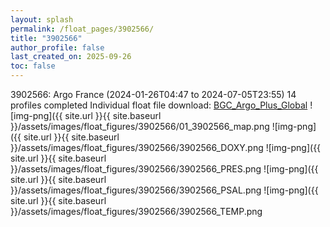 ```yaml
---
layout: splash
permalink: /float_pages/3902566/
title: "3902566"
author_profile: false
last_created_on: 2025-09-26
toc: false
---
```

 
3902566: Argo France (2024-01-26T04:47 to 2024-07-05T23:55)
14 profiles completed
Individual float file download: [BGC_Argo_Plus_Global](https://ftp.soest.hawaii.edu/bgc_argo_plus/Individual_Floats/outliers_removed/3902566_Sprof_processed.nc)
![img-png]({{ site.url }}{{ site.baseurl }}/assets/images/float_figures/3902566/01_3902566_map.png
![img-png]({{ site.url }}{{ site.baseurl }}/assets/images/float_figures/3902566/3902566_DOXY.png
![img-png]({{ site.url }}{{ site.baseurl }}/assets/images/float_figures/3902566/3902566_PRES.png
![img-png]({{ site.url }}{{ site.baseurl }}/assets/images/float_figures/3902566/3902566_PSAL.png
![img-png]({{ site.url }}{{ site.baseurl }}/assets/images/float_figures/3902566/3902566_TEMP.png
